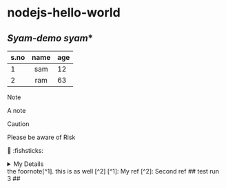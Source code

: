 # nodejs-hello-world
*Syam-demo*
***syam****
----
|s.no| name | age |
|----| :---:| ----|
|1   | sam | 12 |
|2   | ram | 63 |

> [!Note]
> A note

> [!Caution]
> Please be aware of Risk

💯 :fishsticks:
<details>
  <summary>My Details</summary>
  #header
  this is the collapse text
</details>
the foornote[^1]. this is as well [^2]
[^1]: My ref
[^2]: Second ref
## test run 3
##



